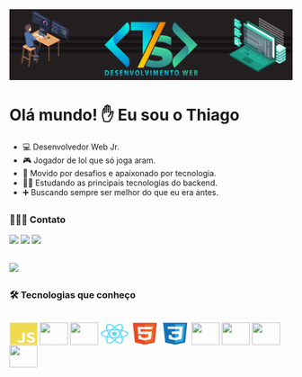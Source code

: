 <img src="./assets/capa.png"/>

 <h1>Olá mundo! ✋
 Eu sou o Thiago</h1>

- 💻 Desenvolvedor Web Jr.
- 🎮 Jogador de lol que só joga aram.
- 💙 Movido por desafios e apaixonado por tecnologia.
- 👨‍🎓 Estudando as principais tecnologias do backend.
- ➕ Buscando sempre ser melhor do que eu era antes.

##

### 👨🏽‍🦲 Contato
  <div margin-top="15px" > 
  <a href = "mailto:ts_muniz@outlook.com"><img src="https://img.shields.io/badge/Microsoft_Outlook-0078D4?style=for-the-badge&logo=microsoft-outlook&logoColor=white" target="_blank"></a>
    <a href="https://contate.me/thiagomunizdev" target="_blank"><img src="https://img.shields.io/badge/WhatsApp-25D366?style=for-the-badge&logo=whatsapp&logoColor=white" ></a>
    <a href="https://www.linkedin.com/in/thiagomunizdev/" target="_blank"><img src="https://img.shields.io/badge/-LinkedIn-%230077B5?style=for-the-badge&logo=linkedin&logoColor=white" ></a>
  </div>

##

  <img display="block" align="center" heigth="50em" width="70%" src="https://github-readme-stats.vercel.app/api/top-langs/?username=TsMuniz&layout=compact&langs_count=7&theme=dark"/>

##

  ### 🛠️ Tecnologias que conheço
 <div style="display: inline_block"><br>
 
  <img align="center"  height="40" width="50" src="https://raw.githubusercontent.com/devicons/devicon/master/icons/javascript/javascript-plain.svg">
  <img align="center"  height="40" width="50" src="https://cdn.jsdelivr.net/gh/devicons/devicon/icons/nodejs/nodejs-original.svg" /> 
  <img align="center"  height="40" width="50" src="https://cdn.jsdelivr.net/gh/devicons/devicon/icons/typescript/typescript-original.svg" />          
  <img align="center"  height="40" width="50" src="https://raw.githubusercontent.com/devicons/devicon/master/icons/react/react-original.svg">
  <img align="center"  height="40" width="50" src="https://raw.githubusercontent.com/devicons/devicon/master/icons/html5/html5-original.svg">
  <img align="center"  height="40" width="50" src="https://raw.githubusercontent.com/devicons/devicon/master/icons/css3/css3-original.svg">   
  <img align="center"  height="40" width="50"src="https://cdn.jsdelivr.net/gh/devicons/devicon/icons/jest/jest-plain.svg" />  
  <img align="center"  height="40" width="50" src="https://cdn.jsdelivr.net/gh/devicons/devicon/icons/redux/redux-original.svg" /> 
  <img align="center"  height="40" width="50" src="https://cdn.jsdelivr.net/gh/devicons/devicon/icons/git/git-original.svg" />
  <img align="center"  height="40" width="50" src="https://cdn.jsdelivr.net/gh/devicons/devicon/icons/docker/docker-original-wordmark.svg" />       
   
 </div>
  
 ##

 
